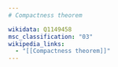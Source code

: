 ```yaml
---
# Compactness theorem

wikidata: Q1149458
msc_classification: "03"
wikipedia_links:
  - "[[Compactness theorem]]"
---
```

